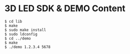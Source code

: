 3D LED SDK & DEMO Content
=======

```
$ cd lib
$ make
$ sudo make install
$ sudo ldconfig
$ cd ../demo
$ make
$ ./demo 1.2.3.4 5678
```